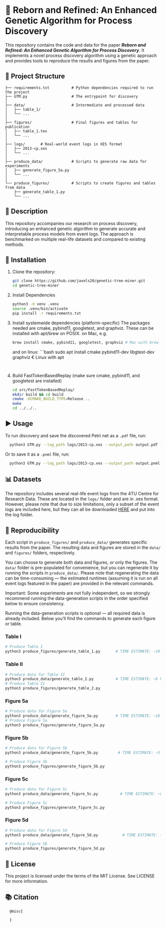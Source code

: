 # 🧬 Reborn and Refined: An Enhanced Genetic Algorithm for Process Discovery

This repository contains the code and data for the paper **_Reborn and Refined: An Enhanced Genetic Algorithm for Process Discovery_**. It implements a novel process discovery algorithm using a genetic approach and provides tools to reproduce the results and figures from the paper.

## 📂 Project Structure

   ```
├── requirements.txt          # Python dependencies required to run the project
├── GTM.py                    # The entrypoint for discovery
│
├── data/                     # Intermediate and processed data
│   ├── table_1/
│   └── ...
│
├── figures/                  # Final figures and tables for publication
│   ├── table_1.tex
│   └── ...
│   
├── logs/       # Real-world event logs in XES format
│   ├── 2013-cp.xes
│   └── ...
│
├── produce_data/             # Scripts to generate raw data for experiments
│   ├── generate_figure_5a.py
│   └── ...
│  
└── produce_figures/          # Scripts to create figures and tables from data
       ├── generate_table_1.py
       └── ...
   ```


## 📖 Description

This repository accompanies our research on process discovery, introducing an enhanced genetic algorithm to generate accurate and interpretable process models from event logs. The approach is benchmarked on multiple real-life datasets and compared to existing methods.

## 🔧 Installation
1. Clone the repository:
   ```bash
   git clone https://github.com/jaxels20/genetic-tree-miner.git
   cd genetic-tree-miner
   ```
2. Install Dependencies
   ```bash
   python3 -m venv .venv
   source .venv/bin/activate
   pip install -r requirements.txt
   ```
3. Install systemwide dependencies (platform-specific)
   The packages needed are cmake, pybind11, googletest, and graphviz. These can be installed with apt/brew on POSIX. on Mac, e.g.
      ```bash
   brew install cmake, pybind11, googletest, graphviz # Mac with brew   
   ```
   and on linux:
         ```bash
      sudo apt install cmake pybind11-dev libgtest-dev graphviz € Linux with apt
   ```

   
5. Build FastTokenBasedReplay (make sure cmake, pybind11, and googletest are installed)
   ```bash
   cd src/FastTokenBasedReplay/
   mkdir build && cd build
   cmake -DCMAKE_BUILD_TYPE=Release ..
   make
   cd ../../..
   ```
   
   
## ▶️ Usage

To run discovery and save the discovered Petri net as a `.pdf` file, run:
  ```bash
    python3 GTM.py --log_path logs/2013-cp.xes --output_path output.pdf --max_generations 5
  ```
Or to save it as a `.pnml` file, run:
  ```bash
    python3 GTM.py --log_path logs/2013-cp.xes --output_path output.pnml --max_generations 5
  ```

## 📊 Datasets
The repository includes several real-life event logs from the 4TU Centre for Research Data. These are located in the `logs/` folder and are in .xes format. However, please note that due to size limitations, only a subset of the event logs are included here, but they can all be downloaded [HERE](https://www.tf-pm.org/resources/logs) and put into the log folder.

## 🧪 Reproducibility
Each script in `produce_figures/` and `produce_data/` generates specific results from the paper. The resulting data and figures are stored in the `data/` and `figures/` folders, respectively.

You can choose to generate both data and figures, or only the figures. The `data/` folder is pre-populated for convenience, but you can regenerate it by running the scripts in `produce_data/`. Please note that regenerating the data can be time-consuming — the estimated runtimes (assuming it is run on all event logs featured in the paper) are provided in the relevant commands.

Important: Some experiments are not fully independent, so we strongly recommend running the data-generation scripts in the order specified below to ensure consistency.

Running the data-generation scripts is optional — all required data is already included. Below you’ll find the commands to generate each figure or table.

### Table I
```bash
# Produce Table I
python3 produce_figures/generate_table_1.py       # TIME ESTIMATE: ~10 minutes
```
### Table II
```bash
# Produce data for Table II
python3 produce_data/generate_table_2.py          # TIME ESTIMATE: ~6 hours
# Produce Table II
python3 produce_figures/generate_table_2.py
```
### Figure 5a
```bash
# Produce data for Figure 5a
python3 produce_data/generate_figure_5a.py        # TIME ESTIMATE: ~18 hours
# Produce Figure 5a
python3 produce_figures/generate_figure_5a.py
```
### Figure 5b
```bash
# Produce data for Figure 5b
python3 produce_data/generate_figure_5b.py         # TIME ESTIMATE: ~5 seconds

# Produce Figure 5b
python3 produce_figures/generate_figure_5b.py
```
### Figure 5c
```bash
# Produce data for Figure 5c
python3 produce_data/generate_figure_5c.py          # TIME ESTIMATE: ~8 hours

# Produce Figure 5c
python3 produce_figures/generate_figure_5c.py
```
### Figure 5d
```bash
# Produce data for Figure 5d
python3 produce_data/generate_figure_5d.py           # TIME ESTIMATE: ~16 hours

# Produce Figure 5b
python3 produce_figures/generate_figure_5d.py
```


## 📜 License
This project is licensed under the terms of the MIT License. See LICENSE for more information.
## 📚 Citation
  ```
    @misc{

    }
  ```
